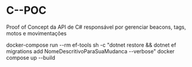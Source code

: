 # C--POC
Proof of Concept da API de C# responsável por gerenciar beacons, tags, motos e movimentações

docker-compose run --rm ef-tools sh -c "dotnet restore && dotnet ef migrations add NomeDescritivoParaSuaMudanca --verbose"
docker compose up --build